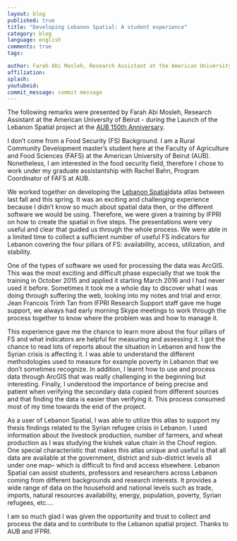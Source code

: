 ```yaml
---
layout: blog
published: true
title: "Developing Lebanon Spatial: A student experience"
category: blog
language: english
comments: true
tags: 

author: Farah Abi Mosleh, Research Assistant at the American University of Beirut
affiliation: 
splash: 
youtubeid: 
commit_message: commit message
---
```

The following remarks were presented by Farah Abi Mosleh, Research Assistant at the American University of Beirut - during the Launch of the Lebanon Spatial project at the [AUB 150th Anniversary](http://www.aub.edu.lb/news/2016/Pages/fafs-150-sustainability.aspx).

I don’t come from a Food Security (FS) Background. I am a Rural Community Development master’s student here at the Faculty of Agriculture and Food Sciences (FAFS) at the American University of Beirut (AUB). Nonetheless, I am interested in the food security field, therefore I chose to work under my graduate assistantship with Rachel Bahn, Program Coordinator of FAFS at AUB. 

We worked together on developing the [Lebanon Spatial](http://www.lebanonspatial.org/map.html?id=LBN)data atlas between last fall and this spring. It was an exciting and challenging experience because I didn’t know so much about spatial data then, or the different software we would be using. Therefore, we were given a training by IFPRI on how to create the spatial in five steps. The presentations were very useful and clear that guided us through the whole process. We were able in a limited time to collect a sufficient number of useful FS indicators for Lebanon covering the four pillars of FS: availability, access, utilization, and stability. 

One of the types of software we used for processing the data was ArcGIS. This was the most exciting and difficult phase especially that we took the training in October 2015 and applied it starting March 2016 and I had never used it before. Sometimes it took me a whole day to discover what I was doing through suffering the web, looking into my notes and trial and error.  Jean Francois Trinh Tan from IFPRI Research Support staff gave me huge support, we always had early morning Skype meetings to work through the process together to know where the problem was and how to manage it.

This experience gave me the chance to learn more about the four pillars of FS and what indicators are helpful for measuring and assessing it. I got the chance to read lots of reports about the situation in Lebanon and how the Syrian crisis is affecting it. I was able to understand the different methodologies used to measure for example poverty in Lebanon that we don’t sometimes recognize. In addition, I learnt how to use and process data through ArcGIS that was really challenging in the beginning but interesting. Finally, I understood the importance of being precise and patient when verifying the secondary data copied from different sources and that finding the data is easier than verifying it. This process consumed most of my time towards the end of the project. 

As a user of Lebanon Spatial, I was able to utilize this atlas to support my thesis findings related to the Syrian refugee crisis in Lebanon. I used information about the livestock production, number of farmers, and wheat production as I was studying the kishek value chain in the Chouf region. One special characteristic that makes this atlas unique and useful is that all data are available at the government, district and sub-district levels all under one map– which is difficult to find and access elsewhere. Lebanon Spatial can assist students, professors and researchers across Lebanon coming from different backgrounds and research interests. It provides a wide range of data on the household and national levels such as trade, imports, natural resources availability, energy, population, poverty, Syrian refugees, etc.… 

I am so much glad I was given the opportunity and trust to collect and process the data and to contribute to the Lebanon spatial project. Thanks to AUB and IFPRI.